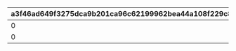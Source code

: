 |a3f46ad649f3275dca9b201ca96c62199962bea44a108f229c839dc816da619a|1b4d1983a656581fc27d363ddac90530bb50774ba29f37678c3cef54cd853331|8ea45b4ae61f0dd4f2802db57c711261ce321dd5cbbc6dc2f27258f1d36e9369|16716b910741a3693ea52abaada93587043c03c5800be675c8cce0a973625ab5|824994d79d2deebd2a0603712aca44eaf3c0b0d9e71be83996a7c9c67a4b69a4|386ea95b88d2e33496a0b3918bc7aee5efb309be45d50e517e05c0d706912a7d|a135424a755648d490551488573c0d05b9fdf8cfb3db78dd7bca32f79ceb1e16|142d462476ef0f01ac342fa4feb1c2b0ddffdf8136f0d5890fe21efa54ee273c|
| --- | --- | --- | --- | --- | --- | --- | --- |
|0|1004|4|804100401|0|1|200|5|
|0|1004|1|804100402|0|2|0|5|
